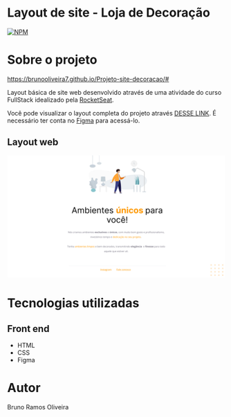 # Layout de site - Loja de Decoração
[![NPM](https://img.shields.io/npm/l/react)](https://github.com/devsuperior/sds1-wmazoni/blob/master/LICENSE) 

# Sobre o projeto

https://brunooliveira7.github.io/Projeto-site-decoracao/#

Layout básica de site web desenvolvido através de uma atividade do curso FullStack idealizado pela [RocketSeat](https://www.rocketseat.com.br/).

Você pode visualizar o layout completa do projeto através [DESSE LINK](https://www.figma.com/design/o5L9ThR0tlvuKQvdXFZMZu/Explorer---Projeto-01-(Copy)?node-id=0-1&t=vzOAgc9msjBlqAA3-0). É necessário ter conta no [Figma](https://figma.com) para acessá-lo.


## Layout web
![Mobile 1](https://github.com/brunooliveira7/Projeto-site-decoracao/blob/main/Images/Site%20Decoracao.jpg)

# Tecnologias utilizadas

## Front end
- HTML 
- CSS
- Figma

# Autor

Bruno Ramos Oliveira
